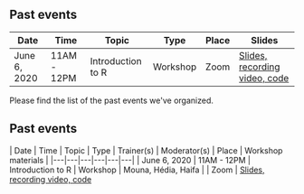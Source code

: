  

## Past events
| Date  | Time  | Topic  | Type  | Place  | Slides  |
|---|---|---|---|---|---|
| June 6, 2020 | 11AM - 12PM | Introduction to R | Workshop| Zoom | [Slides, recording video, code](https://github.com/rladiestunis/1st-Meetup-Workshop-materials-Introdution-to-R)


Please find the list of the past events we've organized.

## Past events
| Date  | Time  | Topic  | Type  | Trainer(s) | Moderator(s) | Place  | Workshop materials  | 
|---|---|---|---|---|---|
| June 6, 2020 | 11AM - 12PM  | Introduction to R  | Workshop  | Mouna, Hédia, Haifa | | Zoom   | [Slides, recording video, code](https://github.com/rladiestunis/1st-Meetup-Workshop-materials-Introdution-to-R)





